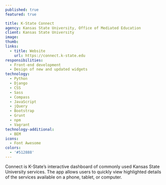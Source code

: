 ```yaml
---
published: true
featured: true

title: K-State Connect
agency: Kansas State University, Office of Mediated Education
client: Kansas State University
image:
thumb:
links:
  - title: Website
    url: https://connect.k-state.edu
responsibilities:
  - Front-end development
  - Design of new and updated widgets
technology:
  - Python
  - Django
  - CSS
  - Sass
  - Compass
  - JavaScript
  - jQuery
  - Bootstrap
  - Grunt
  - npm
  - Vagrant
technology-additional:
  - BEM
icons:
  - Font Awesome
colors:
  - '#512888'
---
```


Connect is K-State’s interactive dashboard of commonly used Kansas State University services. The app allows users to quickly view highlighted details of the services available on a phone, tablet, or computer.
